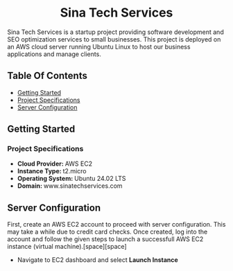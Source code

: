 <h1 align="center" id = sinatechservices> Sina Tech Services </h1>
Sina Tech Services is a startup project providing software development and SEO optimization services to small businesses. This project is deployed on an AWS cloud server running Ubuntu Linux to host our business applications and manage clients.

<h2 id = "contents"> Table Of Contents </h2>

- [Getting Started](#getting-started)
- [Project Specifications](#specifications)
- [Server Configuration](#configuration)

<h2 id = "getting-started"> Getting Started </h2>

<h3 id = "specifications"> Project Specifications </h3>
<ul> 
    <li> <b> Cloud Provider: </b> AWS EC2  </li>
    <li> <b> Instance Type: </b> t2.micro  </li>
    <li> <b> Operating System: </b> Ubuntu 24.02 LTS  </li>
    <li> <b> Domain: </b> www.sinatechservices.com  </li>
</ul>

<h2 id = "configuration">Server Configuration </h2>
First, create an AWS EC2 account to proceed with server configuration. This may take a while due to credit card checks. Once created, log into the account and follow the given steps to launch a successfull AWS EC2 instance (virtual machine).[space][space]

<ul>
    <li> Navigate to EC2 dashboard and select <b> Launch Instance </b> </li>
</ul>


